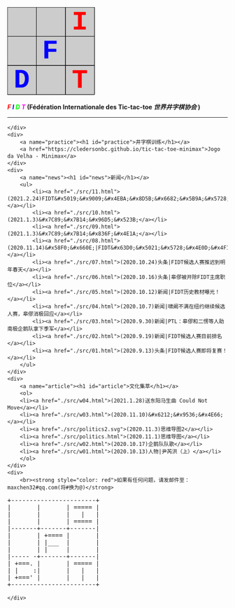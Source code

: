 <html>
<head>
	<meta charset="utf-8">
	<meta name="viewport" content="width=device-width,initial-scale=1.0,maximum-scale=1.0,minimum-scale=1.0,user-scalable=no">
	<title>FIDT-首页</title>
</head>
<body>
	<div>
	    <a href="https://maxchen32.github.io/fidt" title="FIDT-首页">
        	<img src="./pic/logo.svg" alt="FIDT_logo" height="200" width="200">
	    </a>
	    <br/>
		<p>
			<strong>
			<span style="font-style:italic;color:#ff0000;font-size:10;">F</span>
			<span style="font-style:italic;color:#0000ff;font-size:10;">I</span>
			<span style="font-style:italic;color:#00ff00;font-size:10;">D</span>
			<span style="font-style:italic;color:#ff00ff;font-size:10;">T</span>
			(Fédération Internationale des Tic-tac-toe <i>世界井字棋协会</i> )
			</strong>
		</p>
	<hr>

	</div>
	<div>
		<a name="practice"><h1 id="practice">井字棋训练</h1></a>
		<a href="https://cledersonbc.github.io/tic-tac-toe-minimax">Jogo da Velha - Minimax</a> 
	</div>
	<div>
		<a name="news"><h1 id="news">新闻</h1></a>
		<ul>
            <li><a href="./src/11.html">(2021.2.24)FIDT&#x5019;&#x9009;&#x4EBA;&#x8D5B;&#x6682;&#x5B9A;&#x5728;4&#x6708;&#x590D;&#x8D5B;</a></li>
            <li><a href="./src/10.html">(2021.1.3)&#x7C89;&#x7B14;&#x96D5;&#x523B;</a></li>
            <li><a href="./src/09.html">(2021.1.3)&#x7C89;&#x7B14;&#x836F;&#x4E1A;</a></li>
			<li><a href="./src/08.html">(2020.11.14)&#x58F0;&#x660E;|FIDT&#x63D0;&#x5021;&#x5728;&#x4E0D;&#x4F1A;&#x6328;&#x7F5A;&#x7684;&#x60C5;&#x51B5;&#x4E0B;&#x8E22;&#x6392;&#x7403;&#x7684;&#x884C;&#x4E3A;</a></li>
			<li><a href="./src/07.html">(2020.10.24)头条|FIDT候选人赛推迟到明年春天</a></li>
			<li><a href="./src/06.html">(2020.10.16)头条|皋僇被开除FIDT主席职位</a></li>
			<li><a href="./src/05.html">(2020.10.12)新闻|FIDT历史教材曝光！</a></li>
			<li><a href="./src/04.html">(2020.10.7)新闻|啸阚不满在纽约继续候选人赛，皋僇消极回应</a></li>
			<li><a href="./src/03.html">(2020.9.30)新闻|PTL：皋僇和二愣等人助南极企鹅队拿下季军</a></li>
			<li><a href="./src/02.html">(2020.9.19)新闻|FIDT候选人赛目前排名</a></li>
	        <li><a href="./src/01.html">(2020.9.13)头条|FIDT候选人赛即将复赛！</a></li>
       	</ul>	
	</div>
	<div>
		<a name="article"><h1 id="article">文化集萃</h1></a>
		<ol>
		<li><a href="./src/w04.html">(2021.1.28)送东阳马生曲 Could Not Move</a></li>
		<li><a href="./src/w03.html">(2020.11.10)&#x6212;&#x9536;&#x4E66;</a></li>
		<li><a href="./src/politics2.svg">(2020.11.3)思维导图2</a></li>
		<li><a href="./src/politics.html">(2020.11.1)思维导图</a></li>
		<li><a href="./src/w02.html">(2020.10.17)企鹅队队歌</a></li>
		<li><a href="./src/w01.html">(2020.10.13)人物|尹芮洪（上）</a></li>
		</ol>
	</div>
	<div>
		<br><strong style="color: red">如果有任何问题，请发邮件至：maxchen32#qq.com(将#换为@)</strong>
<pre>+-----------------------+
|       |       | ===== |
|       |       |   |   |
|       |       | ===== |
|-------+-------+-------|
|       | +==== |       |
|       | |___  |       |
|       | |     |       |
|----- -+-------+-------|
| +===. |       | ===== |
| |    :|       |   |   |
| +===' |       |   |   |
+-----------------------+</pre>
	</div>
</body>
</html>
